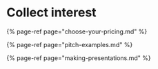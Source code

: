 # Collect interest



{% page-ref page="choose-your-pricing.md" %}



{% page-ref page="pitch-examples.md" %}



{% page-ref page="making-presentations.md" %}



